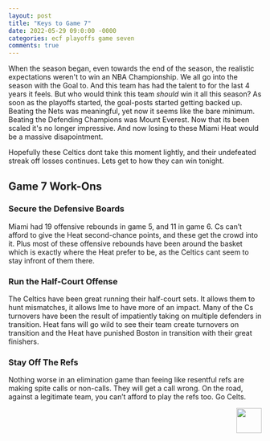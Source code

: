 ```yaml
---
layout: post
title: "Keys to Game 7"
date: 2022-05-29 09:0:00 -0000
categories: ecf playoffs game seven
comments: true
---
```

When the season began, even towards the end of the season, the realistic expectations weren't to win an NBA Championship. We all go into the season with the Goal to. And this team has had the talent to for the last 4 years it feels. But who would think this team _should_ win it all this season? As soon as the playoffs started, the goal-posts started getting backed up. Beating the Nets was meaningful, yet now it seems like the bare minimum. Beating the Defending Champions was Mount Everest. Now that its been scaled it's no longer impressive. And now losing to these Miami Heat would be a massive disapointment.

Hopefully these Celtics dont take this moment lightly, and their undefeated streak off losses continues. Lets get to how they can win tonight.

## Game 7 Work-Ons

### Secure the Defensive Boards
Miami had 19 offensive rebounds in game 5, and 11 in game 6. Cs can’t afford to give the Heat second-chance points, and these get the crowd into it. Plus most of these offensive rebounds have been around the basket which is exactly where the Heat prefer to be, as the Celtics cant seem to stay infront of them there.

### Run the Half-Court Offense
The Celtics have been great running their half-court sets. It allows them to hunt mismatches, it allows Ime to have more of an impact. Many of the Cs turnovers have been the result of impatiently taking on multiple defenders in transition. Heat fans will go wild to see their team create turnovers on transition and the Heat have punished Boston in transition with their great finishers.

### Stay Off The Refs
Nothing worse in an elimination game than feeing like resentful refs are making spite calls or non-calls. They will get a call wrong. On the road, against a legitimate team, you can’t afford to play the refs too.
Go Celts.
<p align="right"> 
    <img src="/criticalcelticsfan/assets/ccflogo.jpg" width="50" height="50" />
</p>
